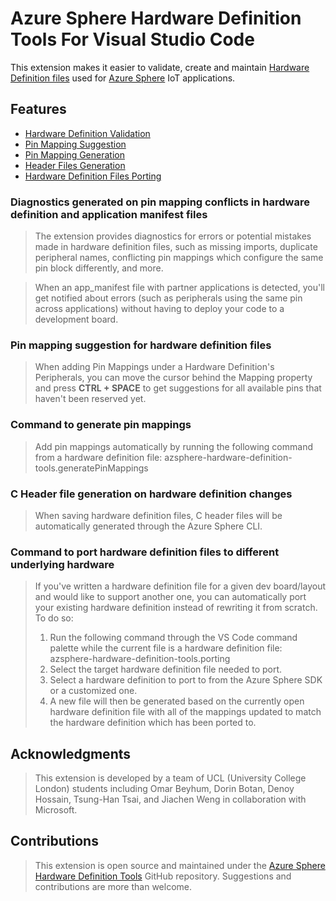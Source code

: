 # Azure Sphere Hardware Definition Tools For Visual Studio Code
This extension makes it easier to validate, create and maintain [Hardware Definition files](https://docs.microsoft.com/en-us/azure-sphere/app-development/manage-hardware-dependencies) used for [Azure Sphere](https://docs.microsoft.com/en-us/azure-sphere/) IoT applications.

## Features
- [Hardware Definition Validation](#DiagnosticsGenerated)
- [Pin Mapping Suggestion](#PinSuggestion)
- [Pin Mapping Generation](#PinMappingGeneration)
- [Header Files Generation](#HeaderGeneration)
- [Hardware Definition Files Porting](#Porting)

<!-- ## Functionality And User Guide -->

### Diagnostics generated on pin mapping conflicts in hardware definition and application manifest files <span id='DiagnosticsGenerated'></span>
  > The extension provides diagnostics for errors or potential mistakes made in hardware definition files, such as missing imports, duplicate peripheral names, conflicting pin mappings which configure the same pin block differently, and more.

  > When an app_manifest file with partner applications is detected, you'll get notified about errors (such as peripherals using the same pin across applications) without having to deploy your code to a development board.


### Pin mapping suggestion for hardware definition files <span id='PinSuggestion'></span>
  > When adding Pin Mappings under a Hardware Definition's Peripherals, you can move the cursor behind the Mapping property and press **CTRL + SPACE** to get suggestions for all available pins that haven't been reserved yet.
  

### Command to generate pin mappings <span id='PinMappingGeneration'></span>
  > Add pin mappings automatically by running the following command from a hardware definition file: azsphere-hardware-definition-tools.generatePinMappings


### C Header file generation on hardware definition changes <span id='HeaderGeneration'></span>
  > When saving hardware definition files, C header files will be automatically generated through the Azure Sphere CLI.


### Command to port hardware definition files to different underlying hardware <span id='Porting'></span>
  > If you've written a hardware definition file for a given dev board/layout and would like to support another one, you can automatically port your existing hardware definition instead of rewriting it from scratch. To do so:
  > 1. Run the following command through the VS Code command palette while the current file is a hardware definition file: azsphere-hardware-definition-tools.porting
  > 2. Select the target hardware definition file needed to port.
  > 3. Select a hardware definition to port to from the Azure Sphere SDK or a customized one.
  > 4. A new file will then be generated based on the currently open hardware definition file with all of the mappings updated to match the hardware definition which has been ported to.
  
## Acknowledgments
> This extension is developed by a team of UCL (University College London) students including Omar Beyhum, Dorin Botan, Denoy Hossain, Tsung-Han Tsai, and Jiachen Weng in collaboration with Microsoft.


## Contributions
> This extension is open source and maintained under the [Azure Sphere Hardware Definition Tools](https://github.com/Azure-Sphere-Tools/azsphere-hardware-definition-tools) GitHub repository. Suggestions and contributions are more than welcome.

